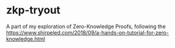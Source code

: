 # zkp-tryout
A part of my exploration of Zero-Knowledge Proofs, following the https://www.shirpeled.com/2018/09/a-hands-on-tutorial-for-zero-knowledge.html
